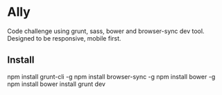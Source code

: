 # Ally
Code challenge using grunt, sass, bower and browser-sync dev tool. Designed to be responsive, mobile first.

## Install
npm install grunt-cli -g
npm install browser-sync -g
npm install bower -g
npm install
bower install
grunt dev
